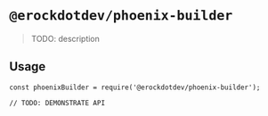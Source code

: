 # `@erockdotdev/phoenix-builder`

> TODO: description

## Usage

```
const phoenixBuilder = require('@erockdotdev/phoenix-builder');

// TODO: DEMONSTRATE API
```
